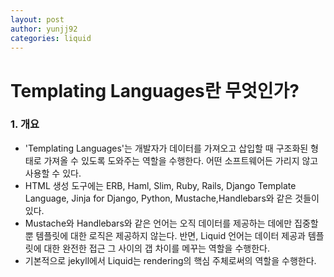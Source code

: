 ```yaml
---
layout: post
author: yunjj92
categories: liquid
---
```

# Templating Languages란 무엇인가?
### 1. 개요
- 'Templating Languages'는 개발자가 데이터를 가져오고 삽입할 때 구조화된 형태로 가져올 수 있도록 도와주는 역할을 수행한다. 어떤 소프트웨어든 가리지 않고 사용할 수 있다. 
- HTML 생성 도구에는 ERB, Haml, Slim, Ruby, Rails, Django Template Language, Jinja for Django, Python, Mustache,Handlebars와 같은 것들이 있다. 
- Mustache와 Handlebars와 같은 언어는 오직 데이터를 제공하는 데에만 집중할 뿐 템플릿에 대한 로직은 제공하지 않는다. 반면, Liquid 언어는 데이터 제공과 템플릿에 대한 완전한 접근 그 사이의 갭 차이를 메꾸는 역할을 수행한다. 
- 기본적으로 jekyll에서 Liquid는 rendering의 핵심 주체로써의 역할을 수행한다. 
